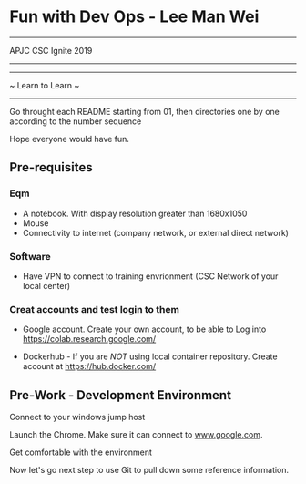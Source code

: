 # Fun with Dev Ops - Lee Man Wei

---

APJC CSC Ignite 2019

---

---

~ Learn to Learn ~

---

Go throught each README starting from 01, then directories one by one according to the number sequence

Hope everyone would have fun.

## Pre-requisites

### Eqm

+ A notebook.  With display resolution greater than 1680x1050
+ Mouse
+ Connectivity to internet (company network, or external direct network)

### Software

+ Have VPN to connect to training envrionment (CSC Network of your local center)

### Creat accounts and test login to them

+ Google account.  Create your own account, to be able to Log into <https://colab.research.google.com/>

+ Dockerhub - If you are *NOT* using local container repository.  Create account at <https://hub.docker.com/>

## Pre-Work - Development Environment

Connect to your windows jump host

Launch the Chrome.  Make sure it can connect to www.google.com.

Get comfortable with the environment

Now let's go next step to use Git to pull down some reference information.
